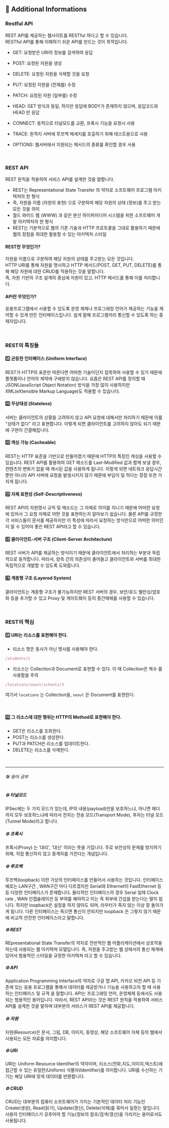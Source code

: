 ## 🧐 Additional Informations

### Restful API

REST API를 제공하는 웹사이트를 RESTful 하다고 할 수 있습니다. <br />
RESTful API를 통해 이해하기 쉬운 API를 만드는 것이 목적입니다.

- GET: 요청받은 URI의 정보를 검색하여 응답
- POST: 요청된 자원을 생성
- DELETE: 요청된 자원을 삭제할 것을 요청
- PUT: 요청된 자원을 (전체를) 수정

- PATCH: 요청된 자원 (일부를) 수정
- HEAD: GET 방식과 동일, 하지만 응답에 BODY가 존재하지 않으며, 응답코드와 HEAD 만 응답
- CONNECT: 동적으로 터널모드를 교환, 프록시 기능을 요청시 사용
- TRACE: 원격지 서버에 루프백 메세지를 호출하기 위해 테스트용으로 사용
- OPTIONS: 웹서버에서 지원되는 메서드의 종류를 확인할 경우 사용

<br />

### REST API

REST 원칙을 적용하여 서비스 API를 설계한 것을 말합니다.

- REST는 Representational State Transfer 의 약자로 소프트웨어 프로그램 아키텍처의 한 형식
- 즉, 자원을 이름 (자원의 표현) 으로 구분하여 해당 자원의 상태 (정보)를 주고 받는 모든 것을 의미
- 월드 와이드 웹 (WWW) 과 같은 분산 하이퍼미디어 시스템을 위한 소프트웨어 개발 아키텍처의 한 형식
- REST는 기본적으로 웹의 기존 기술과 HTTP 프로토콜을 그대로 활용하기 때문에 웹의 장점을 최대한 활용할 수 있는 아키텍처 스타일

#### REST란 무엇인가?

자원을 이름으로 구분하여 해당 자원의 상태를 주고받는 모든 것입니다. <br />
HTTP URI를 통해 자원을 명시하고 HTTP 메서드(POST, GET, PUT, DELETE)를 통해 해당 자원에 대한 CRUD를 적용하는 것을 말합니다. <br />
즉, 자원 기반의 구조 설계의 중심에 자원이 있고, HTTP 메서드를 통해 이를 처리합니다.

#### API란 무엇인가?

응용프로그램에서 사용할 수 있도록 운영 체제나 프로그래밍 언어가 제공하는 기능을 제어할 수 있게 만든 인터페이스입니다.
쉽게 말해 프로그램끼리 통신할 수 있도록 하는 중재자입니다.

<br />

### REST의 특징들

#### 1️⃣ 균등한 인터페이스 (Uniform Interface)

REST가 HTTP의 표준만 따른다면 어떠한 기술이던지 접목하여 사용할 수 있기 때문에 플랫폼이나 언어의 제약에 구애받지 않습니다.
요즘은 REST API를 정의할 때 JSON(JavaScript Object Notation) 방식을 가장 많이 사용하지만
XML(eXtensible Markup Language)도 적용할 수 있습니다.

#### 2️⃣ 무상태성 (Stateless)

서버는 클라이언트의 상황을 고려하지 않고 API 요청에 대해서만 처리하기 때문에 이를 "상태가 없다" 라고 표현합니다.
이렇게 되면 클라이언트를 고려하지 않아도 되기 때문에 구현이 간결해집니다.

#### 3️⃣ 캐싱 가능 (Cacheable)

REST는 HTTP 표준을 기반으로 만들어졌기 때문에 HTTP의 특징인 캐싱을 사용할 수 있습니다.
REST API를 활용하여 GET 메소드를 Last-Modified 값과 함께 보낼 경우, 컨텐츠의 변화가 없을 때 캐시된 값을 사용하게 됩니다.
이렇게 되면 네트워크 응답시간 뿐만 아니라 API 서버에 요청을 발생시키지 않기 때문에 부담이 덜 하다는 장점 또한 가지게 됩니다.

#### 4️⃣ 자체 표현성 (Self-Descriptiveness)

REST API의 자원명시 규칙 및 메소드는 그 자체로 의미를 지니기 때문에
어떠한 요청에 있어서 그 요청 자체로 어떤 것을 표현하는지 알아보기 쉽습니다.
물론 API를 규정한 각 서비스들이 문서를 제공하지만
이 특성에 따라서 요청하는 방식만으로 어떠한 의미인지 알 수 있어야 좋은 REST API라고 할 수 있습니다.

#### 5️⃣ 클라이언트-서버 구조 (Client-Server Architecture)

REST 서버가 API를 제공하는 방식이기 때문에 클라이언트에서 처리하는 부분과 독립적으로 동작합니다.
따라서, 양측 간의 의존성이 줄어들고 클라이언트와 서버를 최대한 독립적으로 개발할 수 있도록 도와줍니다.

#### 6️⃣ 계층형 구조 (Layered System)

클라이언트는 계층형 구조가 불가능하지만 REST 서버의 경우, 보안/로드 밸런싱/암호화 등을 추가할 수 있고
Proxy 및 게이트웨이 등의 중간매체를 사용할 수 있습니다.

<br />

### REST의 핵심

#### 1️⃣ URI는 리소스를 표현해야 한다.

- 리소스 명은 동사가 아닌 명사를 사용해야 한다.

```javascript
/students/1
```

- 리소스는 Collection과 Document로 표현할 수 있다.
  이 때 Collection은 복수 를 사용함을 주의

```javascript
/locations/seoul/schools/3
```

여기서 `locations` 는 Collection을, `seoul` 은 Document를 표현한다.

<br />

#### 2️⃣ 그 리소스에 대한 행위는 HTTP의 Method로 표현해야 한다.

- GET은 리소스를 조회한다.
- POST는 리소스를 생성한다.
- PUT과 PATCH은 리소스를 업데이트한다.
- DELETE는 리소스를 삭제한다.

<br />
<hr />

###### 🛠️ 용어 공부

##### ⚙️ 터널모드

IPSec에는 두 가지 모드가 있는데, IP의 내용(payload)만을 보호하느냐, 아니면 헤더까지 모두 보호하느냐에 따라서 전자는 전송 모드(Transport Mode), 후자는 터널 모드(Tunnel Mode)라고 합니다.

##### ⚙️ 프록시

프록시(Proxy) 는 ‘대리', '대신' 이라는 뜻을 가집니다. 주로 보안상의 문제를 방지하기 위해, 직접 통신하지 않고 중계자를 거친다는 개념입니다.

##### ⚙️ 루프백

루프백(loopback) 이란 가상의 인터페이스를 만들어서 사용하는 것입니다. 인터페이스 예로는 LAN구간 , WAN구간 마다 다르겠지만 Serial와 Ethernet이 FastEthernet 등등 다양한 인터페이스가 존재합니다. 물리적인 인터페이스의 경우 Serial 일때 Clock rate , WAN 인캡슐레이션 등 부여를 해야하고 이는 즉 외부에 간섭을 받는다는 말이 됩니다. 하지만 loopback은 설정을 하지 않아도 되며, 라우터가 죽지 않는 이상 잘 돌아가게 됩니다. 다른 인터페이스는 죽으면 통신이 안되지만 loopback 은 그렇지 않기 때문에 비교적 안전한 인터페이스라고 말합니다.

##### ⚙️ REST

REpresentational State Transfer의 약자로 전반적인 웹 어플리케이션에서 상호작용하는데 사용되는 웹 아키텍쳐 모델입니다. 즉, 자원을 주고받는 웹 상에서의 통신 체계에 있어서 범용적인 스타일을 규정한 아키텍쳐 라고 할 수 있습니다.

##### ⚙️ API

Application Programming Interface의 약자로 구글 맵 API, 카카오 비전 API 등 기존에 있는 응용 프로그램을 통해서 데이터를 제공받거나 기능을 사용하고자 할 때 사용하는 인터페이스 및 규격 을 말합니다. API는 프로그래밍 언어, 운영체제 등에서도 사용되는 범용적인 용어입니다. 따라서, REST API라는 것은 REST 원칙을 적용하여 서비스 API를 설계한 것을 말하며 대부분의 서비스가 REST API를 제공합니다.

##### ⚙️ 자원

자원(Resource)은 문서, 그림, DB, 이미지, 동영상, 해당 소프트웨어 자체 등의 웹에서 사용되는 모든 자료를 의미합니다.

##### ⚙️ URI

URI는 Uniform Resource Identifier의 약자이며, 리소스(전화,지도,이미지,텍스트)에 접근할 수 있는 유일한(Uniform) 식별자(Identifier)를 의미합니다. URI를 수신하는 기기는 해당 URI에 맞게 데이터를 반환합니다.

##### ⚙️ CRUD

CRUD는 대부분의 컴퓨터 소프트웨어가 가지는 기본적인 데이터 처리 기능인 Create(생성), Read(읽기), Update(갱신), Delete(삭제)를 묶어서 일컫는 말입니다. 사용자 인터페이스가 갖추어야 할 기능(정보의 참조/검색/갱신)을 가리키는 용어로서도 사용됩니다.
